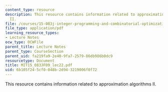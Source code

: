 ```yaml
---
content_type: resource
description: This resource contains information related to approximation algorithms
  II.
file: /courses/15-083j-integer-programming-and-combinatorial-optimization-fall-2009/6b105f245cf0048b2d943219006f0f72_MIT15_083JF09_lec22.pdf
file_type: application/pdf
learning_resource_types:
- Lecture Notes
ocw_type: OCWFile
parent_title: Lecture Notes
parent_type: CourseSection
parent_uid: fa219fa9-2e40-9fa7-2579-86db986b0dc9
resourcetype: Document
title: MIT15_083JF09_lec22.pdf
uid: 6b105f24-5cf0-048b-2d94-3219006f0f72
---
```

This resource contains information related to approximation algorithms II.

